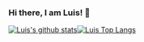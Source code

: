 ### Hi there, I am Luis! 👋

[![Luis's github stats](https://github-readme-stats.vercel.app/api?username=l1997i)](https://git.l1997i.com)[![Luis Top Langs](https://github-readme-stats.vercel.app/api/top-langs/?username=l1997i)](https://git.l1997i.com)

<!--
**l1997i/l1997i** is a ✨ _special_ ✨ repository because its `README.md` (this file) appears on your GitHub profile.

Here are some ideas to get you started:

- 🔭 I’m currently working on ...
- 🌱 I’m currently learning ...
- 👯 I’m looking to collaborate on ...
- 🤔 I’m looking for help with ...
- 💬 Ask me about ...
- 📫 How to reach me: ...
- 😄 Pronouns: ...
- ⚡ Fun fact: ...
-->
